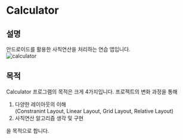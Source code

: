 # Calculator
## 설명
안드로이드를 활용한 사칙연산을 처리하는 연습 앱입니다.</br>
 ![calculator](http://cfile30.uf.tistory.com/image/997E453359B9C4B338B970)

## 목적
Calculator 프로그램의 목적은 크게 4가지입니다. 프로젝트의 변화 과정을 통해
1. 다양한 레이아웃의 이해 </br>(Constranint Layout, Linear Layout, Grid Layout, Relative Layout)
2. 사칙연산 알고리즘 생각 및 구현

을 목적으로 합니다.
